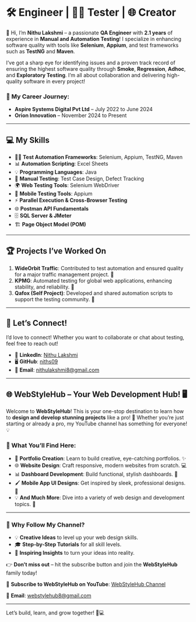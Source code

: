 # 🛠️ Engineer | 🧑‍💻 Tester | 🌐 Creator

👋 Hi, I’m **Nithu Lakshmi** – a passionate **QA Engineer** with **2.1 years** of experience in **Manual and Automation Testing**! I specialize in enhancing software quality with tools like **Selenium**, **Appium**, and test frameworks such as **TestNG** and **Maven**. 

I’ve got a sharp eye for identifying issues and a proven track record of ensuring the highest software quality through **Smoke**, **Regression**, **Adhoc**, and **Exploratory Testing**. I’m all about collaboration and delivering high-quality software in every project!

### 🏢 My Career Journey:
- **Aspire Systems Digital Pvt Ltd** – July 2022 to June 2024
- **Orion Innovation** – November 2024 to Present

---

## 💻 My Skills

- 🧑‍💻 **Test Automation Frameworks**: Selenium, Appium, TestNG, Maven
- 📊 **Automation Scripting**: Excel Sheets
- 💡 **Programming Languages**: Java
- 📝 **Manual Testing**: Test Case Design, Defect Tracking
- 🌍 **Web Testing Tools**: Selenium WebDriver
- 📱 **Mobile Testing Tools**: Appium
- ⚡ **Parallel Execution & Cross-Browser Testing**
- 🌐 **Postman API Fundamentals**
- 🗄️ **SQL Server & JMeter**
- 🏗️ **Page Object Model (POM)**

---

## 🏆 Projects I’ve Worked On

1. **WideOrbit Traffic**: Contributed to test automation and ensured quality for a major traffic management project. 📡
2. **KPMG**: Automated testing for global web applications, enhancing stability, and reliability. 📑
3. **Qafox (Self Project)**: Developed and shared automation scripts to support the testing community. 🛒

---

## 🤝 Let’s Connect!

I’d love to connect! Whether you want to collaborate or chat about testing, feel free to reach out!

- 💼 **LinkedIn**: [Nithu Lakshmi](https://www.linkedin.com/in/nithu-lakshmi-aaab54201/)
- 🖥️ **GitHub**: [niths09](https://github.com/niths09)
- 📧 **Email**: [nithulakshmi8@gmail.com](mailto:nithulakshmi8@gmail.com)

---

## 🌐 WebStyleHub – Your Web Development Hub! 🖥️

Welcome to **WebStyleHub**! This is your one-stop destination to learn how to **design and develop stunning projects** like a pro! 🌟 Whether you’re just starting or already a pro, my YouTube channel has something for everyone! 💡

### 🚀 What You’ll Find Here:

- 🎨 **Portfolio Creation**: Learn to build creative, eye-catching portfolios. ✨
- 🌐 **Website Design**: Craft responsive, modern websites from scratch. 💻
- 📊 **Dashboard Development**: Build functional, stylish dashboards. 📱
- 🖌️ **Mobile App UI Designs**: Get inspired by sleek, professional designs. 📱
- 💡 **And Much More**: Dive into a variety of web design and development topics. 🚀

---

### 🎥 Why Follow My Channel?

- 💡 **Creative Ideas** to level up your web design skills.
- 🎓 **Step-by-Step Tutorials** for all skill levels.
- 🌱 **Inspiring Insights** to turn your ideas into reality.

👉 **Don’t miss out** – hit the subscribe button and join the **WebStyleHub** family today!

🎥 **Subscribe to WebStyleHub on YouTube**: [WebStyleHub Channel](https://www.youtube.com/@WebStyleHub)

📧 **Email**: [webstylehub8@gmail.com](mailto:webstylehub8@gmail.com)

---

Let’s build, learn, and grow together! 🚀💻
